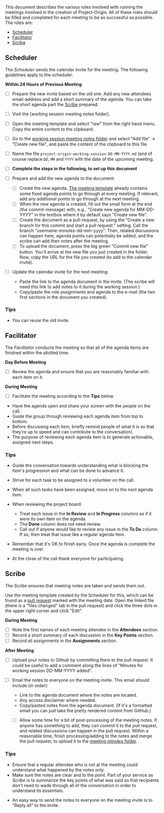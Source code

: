 This document describes the various roles involved with running the meetings involved in the creation of Project-Origin.
All of these roles should be filled and completed for each meeting to be as successful as possible.
The roles are:

* [Scheduler](#scheduler)
* [Facilitator](#facilitator)
* [Scribe](#scribe)

<a name="scheduler"></a>
## Scheduler

The _Scheduler_ sends the calendar invite for the meeting. 
The following guidelines apply to the scheduler:

**Within 24 Hours of Previous Meeting**
* [ ] Prepare the new invite based on the old one. Add any new attendees email-address and add a short summary of the agenda. You can take the short agenda part the [Scribe] prepared.  
* [ ] Visit the [working session meeting notes folder].
* [ ] Open the  meeting template and select "raw" from the right hand menu. Copy the entire content to the clipboard.
* [ ] Go to the [working session meeting notes folder](https://github.com/project-origin/origin-collaboration/tree/main/meeting-minutes) and select "Add file" -> "Create new file", and paste the content of the clipboard to this file.
* [ ] Name the file `project-origin-working-session-DD-MM-YYYY.md` (and of course replace `DD`, `MM` and `YYYY` with the date of the upcoming meeting.
* [ ] **Complete the steps in the following, to set up this document**
<a name="preparedoc"></a>
* [ ] Prepare and add the new agenda to the document:
  * [ ] Create the new agenda. [The meeting template](workinggroup-minutes-template.md) already contains some fixed agenda points to go through at every meeting. If relevant, add any additional points to go through at the next meeting. 
  * [ ] When the new agenda is created, fill out the small form at the end (the commit-message) with, e.g., "Create new agenda for MM-DD-YYYY" in the textbox where it by default says "Create new file". 
  * [ ] Create the document as a pull-request, by using the "Create a new branch for this commit and start a pull request." setting. Call the branch "username-minutes-dd-mm-yyyy". Then, related discussions can happen here, agenda points can potentially be added, and the scribe can add their notes after the meeting.
  * [ ] To upload the document, press the big green "Commit new file" button. You'll arrive at the new file you just created in the folder. Now, copy the URL for the file you created (to add to the calendar invite).

* [ ] Update the calendar invite for the next meeting:

  * Paste the link to the agenda document in the invite. (The scribe will need this link to add notes to it during the working session.)
  * Copy/paste the role assignments and agenda to the e-mail (the two first sections in the document you created).

### Tips

* You can reuse the old invite.

<a name="facilitator"></a>

## Facilitator

The _Facilitator_ conducts the meeting so that all of the agenda items are finished within the allotted time.

**Day Before Meeting**

* [ ] Review the agenda and ensure that you are reasonably familiar with each item on it.

**During Meeting**

* [ ] Facilitate the meeting according to the **Tips** below.


* Have the agenda open and share your screen with the people on the call.
* Guide the group through reviewing each agenda item from top to bottom.
* Before discussing each item, briefly remind people of what it is so that they're up to speed and can contribute to the conversation).
* The purpose of reviewing each agenda item is to generate actionable, assigned next steps.
### Tips
  * Guide the conversation towards understanding what is blocking the item's progression and what can be done to advance it.
  * Strive for each task to be assigned to a volunteer on the call.
  * When all such tasks have been assigned, move on to the next agenda item.
  
* When reviewing the project board:

  * Treat each issue in the **In Review** and **In Progress** columns as if it were its own item on the agenda.
  * The **Done** column does not need review.
  * Call out if anyone would like to review any issue in the **To Do** column.
  If so, then treat that issue like a regular agenda item.

* Remember that it's OK to finish early.
Once the agenda is complete the meeting is over.
* At the close of the call thank everyone for participating.

<a name="scribe"></a>

## Scribe

The _Scribe_ ensures that meeting notes are taken and sends them out.

Use the meeting template created by the Scheduler for this, which can be found as a [pull request](https://github.com/project-origin/origin-collaboration/pulls) marked with the meeting date. Open the linked file (there is a "files changed" tab in the pull request) and click the three dots in the upper right corner and click "Edit".

**During Meeting**

* [ ] Note the first names of each meeting attendee in the **Attendees** section.
* [ ] Record a short summary of each discussion in the **Key Points** section.
* [ ] Record all assignments in the **Assignments** section.

**After Meeting**

* [ ] Upload your notes to Github by committing them to the pull request. It could be useful to add a comment along the lines of "Minutes for working session DD-MM-YYYY added".
* [ ] Email the notes to everyone on the meeting invite. 
  This email should include (in order):
  * Link to the agenda document where the notes are located.
  * Any access disclaimer where needed.
  * Copy/pasted notes from the agenda document. (If it's a formatted email you can just take the pretty rendered content from GitHub.)

  * [ ] Allow some time for a bit of post-processing of the meeting notes. If anyone has something to add, they can commit it to the pull request, and related discussions can happen in the pull request. Within a reasonable time, finish processing/adding to the notes and merge the pull request, to upload it to the [meeting minutes folder](https://github.com/project-origin/origin-collaboration/tree/main/meeting_minutes).


### Tips

* Ensure that a regular attendee who is not at the meeting could understand what happened by the notes only.
* Make sure the notes are clear and to the point.
Part of your service as _Scribe_ is to summarize the key points of what was said so that recipients don't need to wade through all of the conversation in order to understand its essentials.
<!-- * Here is a [sample notes announcement].
* Here is a [sample email]. -->
* An easy way to send the notes to everyone on the meeting invite is to "Reply all" to the invite.

[template]: https://github.com/project-origin/origin-collaboration/pull/87
[learning path folder]: https://github.com/project-origin/origin-collaboration/tree/main/meeting-docs
[Scheduler]: #scheduler
[Facilitator]: #facilitator
[Scribe]: #scribe
[PrepareDoc]: #preparedoc
[sample email]: ./examples/notes-email.md
